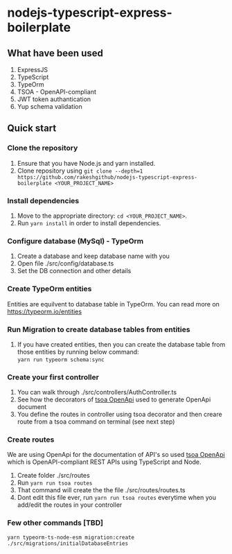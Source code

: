 # nodejs-typescript-express-boilerplate

## What have been used

1. ExpressJS
2. TypeScript
3. TypeOrm
4. TSOA - OpenAPI-compliant
5. JWT token authantication
6. Yup schema validation

## Quick start

### Clone the repository
1.  Ensure that you have Node.js and yarn installed.
2.  Clone repository using `git clone --depth=1 https://github.com/rakeshgithub/nodejs-typescript-express-boilerplate <YOUR_PROJECT_NAME>`

### Install dependencies
1.  Move to the appropriate directory: `cd <YOUR_PROJECT_NAME>`.<br />
2.  Run `yarn install` in order to install dependencies.<br />

### Configure database (MySql) - TypeOrm 
1.  Create a database and keep database name with you
2.  Open file ./src/config/database.ts
3.  Set the DB connection and other details

### Create TypeOrm entities 
Entities are equilvent to database table in TypeOrm. You can read more on https://typeorm.io/entities 

### Run Migration to create database tables from entities 
1. If you have created entities, then you can create the database table from those entities by running below command: <br />
`yarn run typeorm schema:sync`

### Create your first controller
1. You can walk through ./src/controllers/AuthController.ts
2. See how the decorators of [tsoa OpenApi](https://www.npmjs.com/package/tsoa) used to generate OpenApi document
3. You define the routes in controller using tsoa decorator and then creare route from a tsoa command on terminal (see next step)

### Create routes
We are using OpenApi for the documentation of API's so used [tsoa OpenApi](https://www.npmjs.com/package/tsoa) which is OpenAPI-compliant REST APIs using TypeScript and Node.

1. Create folder ./src/routes
2. Run `yarn run tsoa routes`
3. That command will create the the file ./src/routes/routes.ts
4. Dont edit this file ever, run `yarn run tsoa routes` everytime when you add/edit the routes in your controller

### Few other commands [TBD]

`yarn typeorm-ts-node-esm migration:create ./src/migrations/initialDatabaseEntries`


